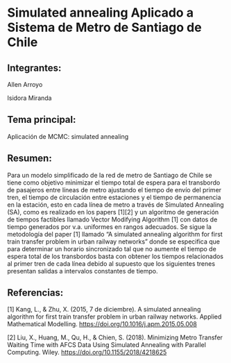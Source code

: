 # Simulated annealing Aplicado a Sistema de Metro de Santiago de Chile

## Integrantes:

Allen Arroyo

Isidora Miranda

## Tema principal:

Aplicación de MCMC: simulated annealing

## Resumen:

Para un modelo simplificado de la red de metro de Santiago de Chile se tiene como objetivo minimizar el tiempo total de espera para el transbordo de pasajeros entre líneas de metro ajustando el tiempo de envío del primer tren, el tiempo de circulación entre estaciones y el tiempo de permanencia en la estación, esto en cada línea de metro a través de Simulated Annealing (SA), como es realizado en los papers [1][2] y un algoritmo de generación de tiempos factibles llamado Vector Modifying Algorithm [1] con datos de tiempo generados por v.a. uniformes en rangos adecuados. Se sigue la metodología del paper [1] llamado “A simulated annealing algorithm for first train transfer problem in urban railway networks” donde se especifica que para determinar un horario sincronizado tal que no aumente el tiempo de espera total de los transbordos basta con obtener los tiempos relacionados al primer tren de cada línea debido al supuesto que los siguientes trenes presentan salidas a intervalos constantes de tiempo.

## Referencias:

[1] Kang, L., & Zhu, X. (2015, 7 de diciembre). A simulated annealing algorithm for first train transfer problem in urban railway networks. Applied Mathematical Modelling. https://doi.org/10.1016/j.apm.2015.05.008

[2] Liu, X., Huang, M., Qu, H., & Chien, S. (2018). Minimizing Metro Transfer Waiting Time with AFCS Data Using Simulated Annealing with Parallel Computing. Wiley. https://doi.org/10.1155/2018/4218625
